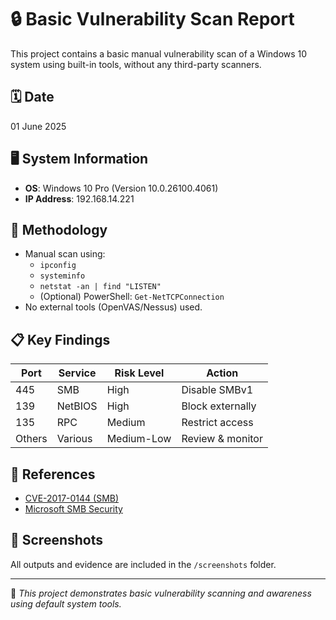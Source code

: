 # 🔒 Basic Vulnerability Scan Report

This project contains a basic manual vulnerability scan of a Windows 10 system using built-in tools, without any third-party scanners.

## 🗓️ Date
01 June 2025

## 🖥️ System Information
- **OS**: Windows 10 Pro (Version 10.0.26100.4061)
- **IP Address**: 192.168.14.221

## 🧪 Methodology
- Manual scan using:
  - `ipconfig`
  - `systeminfo`
  - `netstat -an | find "LISTEN"`
  - (Optional) PowerShell: `Get-NetTCPConnection`
- No external tools (OpenVAS/Nessus) used.

## 📋 Key Findings

| Port | Service | Risk Level | Action |
|------|---------|------------|--------|
| 445  | SMB     | High       | Disable SMBv1 |
| 139  | NetBIOS | High       | Block externally |
| 135  | RPC     | Medium     | Restrict access |
| Others | Various | Medium-Low | Review & monitor |

## 🧷 References
- [CVE-2017-0144 (SMB)](https://nvd.nist.gov/vuln/detail/CVE-2017-0144)
- [Microsoft SMB Security](https://learn.microsoft.com/en-us/windows/security)

## 📸 Screenshots
All outputs and evidence are included in the `/screenshots` folder.

---

📘 *This project demonstrates basic vulnerability scanning and awareness using default system tools.*
